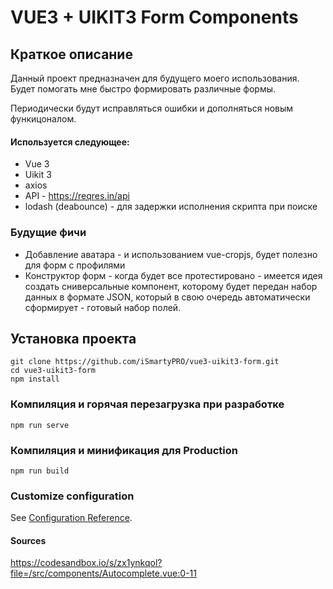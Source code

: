 # VUE3 + UIKIT3 Form Components

## Краткое описание
Данный проект предназначен для будущего моего использования.
Будет помогать мне быстро формировать различные формы.

Периодически будут исправляться ошибки и дополняться новым функицоналом.

#### Используется следующее:
* Vue 3
* Uikit 3
* axios
* API - https://reqres.in/api
* lodash (deabounce) - для задержки исполнения скрипта при поиске


### Будущие фичи
* Добавление аватара - и использованием vue-cropjs, будет полезно для форм с профилями
* Конструктор форм - когда будет все протестировано - имеется идея создать сниверсальные компонент, которому будет передан набор данных в формате JSON, который в свою очередь автоматически сформирует - готовый набор полей.

## Установка проекта
```
git clone https://github.com/iSmartyPRO/vue3-uikit3-form.git
cd vue3-uikit3-form
npm install
```

### Компиляция и горячая перезагрузка при разработке
```
npm run serve
```

### Компиляция и минификация для Production
```
npm run build
```

### Customize configuration
See [Configuration Reference](https://cli.vuejs.org/config/).

#### Sources
https://codesandbox.io/s/zx1ynkqol?file=/src/components/Autocomplete.vue:0-11